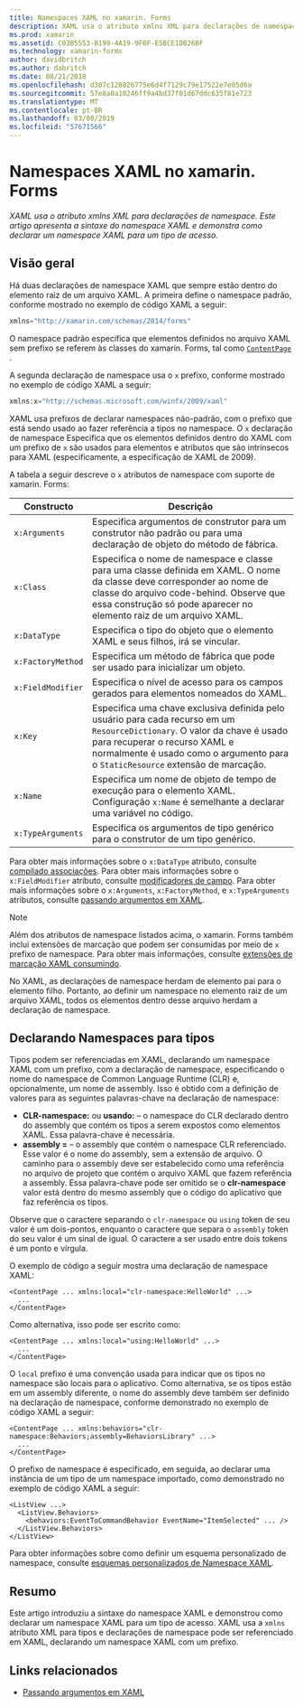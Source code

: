 ```yaml
---
title: Namespaces XAML no xamarin. Forms
description: XAML usa o atributo xmlns XML para declarações de namespace. Este artigo apresenta a sintaxe do namespace XAML e demonstra como declarar um namespace XAML para um tipo de acesso.
ms.prod: xamarin
ms.assetid: C03B5553-B199-4A19-9F0F-E5BCE1DB268F
ms.technology: xamarin-forms
author: davidbritch
ms.author: dabritch
ms.date: 08/21/2018
ms.openlocfilehash: d307c128826775e6d4f7129c79e17522e7e05d6a
ms.sourcegitcommit: 57e8a0a10246ff9a4bd37f01d67ddc635f81e723
ms.translationtype: MT
ms.contentlocale: pt-BR
ms.lasthandoff: 03/08/2019
ms.locfileid: "57671566"
---
```

# <a name="xaml-namespaces-in-xamarinforms"></a>Namespaces XAML no xamarin. Forms

_XAML usa o atributo xmlns XML para declarações de namespace. Este artigo apresenta a sintaxe do namespace XAML e demonstra como declarar um namespace XAML para um tipo de acesso._

## <a name="overview"></a>Visão geral

Há duas declarações de namespace XAML que sempre estão dentro do elemento raiz de um arquivo XAML. A primeira define o namespace padrão, conforme mostrado no exemplo de código XAML a seguir:

```csharp
xmlns="http://xamarin.com/schemas/2014/forms"
```

O namespace padrão especifica que elementos definidos no arquivo XAML sem prefixo se referem às classes do xamarin. Forms, tal como [ `ContentPage` ](xref:Xamarin.Forms.ContentPage).

A segunda declaração de namespace usa o `x` prefixo, conforme mostrado no exemplo de código XAML a seguir:

```csharp
xmlns:x="http://schemas.microsoft.com/winfx/2009/xaml"
```

XAML usa prefixos de declarar namespaces não-padrão, com o prefixo que está sendo usado ao fazer referência a tipos no namespace. O `x` declaração de namespace Especifica que os elementos definidos dentro do XAML com um prefixo de `x` são usados para elementos e atributos que são intrínsecos para XAML (especificamente, a especificação de XAML de 2009).

A tabela a seguir descreve o `x` atributos de namespace com suporte de xamarin. Forms:

|Constructo|Descrição|
|--- |--- |
|`x:Arguments`|Especifica argumentos de construtor para um construtor não padrão ou para uma declaração de objeto do método de fábrica.|
|`x:Class`|Especifica o nome de namespace e classe para uma classe definida em XAML. O nome da classe deve corresponder ao nome de classe do arquivo code-behind. Observe que essa construção só pode aparecer no elemento raiz de um arquivo XAML.|
|`x:DataType`|Especifica o tipo do objeto que o elemento XAML e seus filhos, irá se vincular.|
|`x:FactoryMethod`|Especifica um método de fábrica que pode ser usado para inicializar um objeto.|
|`x:FieldModifier`|Especifica o nível de acesso para os campos gerados para elementos nomeados do XAML.|
|`x:Key`|Especifica uma chave exclusiva definida pelo usuário para cada recurso em um `ResourceDictionary`. O valor da chave é usado para recuperar o recurso XAML e normalmente é usado como o argumento para o `StaticResource` extensão de marcação.|
|`x:Name`|Especifica um nome de objeto de tempo de execução para o elemento XAML. Configuração `x:Name` é semelhante a declarar uma variável no código.|
|`x:TypeArguments`|Especifica os argumentos de tipo genérico para o construtor de um tipo genérico.|

Para obter mais informações sobre o `x:DataType` atributo, consulte [compilado associações](~/xamarin-forms/app-fundamentals/data-binding/compiled-bindings.md). Para obter mais informações sobre o `x:FieldModifier` atributo, consulte [modificadores de campo](~/xamarin-forms/xaml/field-modifiers.md). Para obter mais informações sobre o `x:Arguments`, `x:FactoryMethod`, e `x:TypeArguments` atributos, consulte [passando argumentos em XAML](~/xamarin-forms/xaml/passing-arguments.md).

> [!NOTE]
> Além dos atributos de namespace listados acima, o xamarin. Forms também inclui extensões de marcação que podem ser consumidas por meio de `x` prefixo de namespace. Para obter mais informações, consulte [extensões de marcação XAML consumindo](~/xamarin-forms/xaml/markup-extensions/consuming.md).

No XAML, as declarações de namespace herdam de elemento pai para o elemento filho. Portanto, ao definir um namespace no elemento raiz de um arquivo XAML, todos os elementos dentro desse arquivo herdam a declaração de namespace.

## <a name="declaring-namespaces-for-types"></a>Declarando Namespaces para tipos

Tipos podem ser referenciadas em XAML, declarando um namespace XAML com um prefixo, com a declaração de namespace, especificando o nome do namespace de Common Language Runtime (CLR) e, opcionalmente, um nome de assembly. Isso é obtido com a definição de valores para as seguintes palavras-chave na declaração de namespace:

- **CLR-namespace:** ou **usando:** – o namespace do CLR declarado dentro do assembly que contém os tipos a serem expostos como elementos XAML. Essa palavra-chave é necessária.
- **assembly =** – o assembly que contém o namespace CLR referenciado. Esse valor é o nome do assembly, sem a extensão de arquivo. O caminho para o assembly deve ser estabelecido como uma referência no arquivo de projeto que contém o arquivo XAML que fazem referência a assembly. Essa palavra-chave pode ser omitido se o **clr-namespace** valor está dentro do mesmo assembly que o código do aplicativo que faz referência os tipos.

Observe que o caractere separando o `clr-namespace` ou `using` token de seu valor é um dois-pontos, enquanto o caractere que separa o `assembly` token do seu valor é um sinal de igual. O caractere a ser usado entre dois tokens é um ponto e vírgula.

O exemplo de código a seguir mostra uma declaração de namespace XAML:

```xaml
<ContentPage ... xmlns:local="clr-namespace:HelloWorld" ...>
  ...
</ContentPage>
```

Como alternativa, isso pode ser escrito como:

```xaml
<ContentPage ... xmlns:local="using:HelloWorld" ...>
  ...
</ContentPage>
```

O `local` prefixo é uma convenção usada para indicar que os tipos no namespace são locais para o aplicativo. Como alternativa, se os tipos estão em um assembly diferente, o nome do assembly deve também ser definido na declaração de namespace, conforme demonstrado no exemplo de código XAML a seguir:

```xaml
<ContentPage ... xmlns:behaviors="clr-namespace:Behaviors;assembly=BehaviorsLibrary" ...>
  ...
</ContentPage>
```

O prefixo de namespace é especificado, em seguida, ao declarar uma instância de um tipo de um namespace importado, como demonstrado no exemplo de código XAML a seguir:

```xaml
<ListView ...>
  <ListView.Behaviors>
    <behaviors:EventToCommandBehavior EventName="ItemSelected" ... />
  </ListView.Behaviors>
</ListView>
```

Para obter informações sobre como definir um esquema personalizado de namespace, consulte [esquemas personalizados de Namespace XAML](custom-namespace-schemas.md).

## <a name="summary"></a>Resumo

Este artigo introduziu a sintaxe do namespace XAML e demonstrou como declarar um namespace XAML para um tipo de acesso. XAML usa a `xmlns` atributo XML para tipos e declarações de namespace pode ser referenciado em XAML, declarando um namespace XAML com um prefixo.

## <a name="related-links"></a>Links relacionados

- [Passando argumentos em XAML](~/xamarin-forms/xaml/passing-arguments.md)
